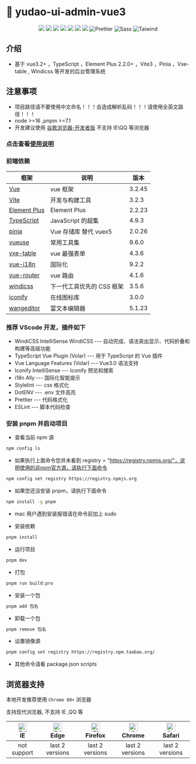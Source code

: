 <h1>🌈 yudao-ui-admin-vue3</h1>

<p align="center">
    <img src="https://img.shields.io/badge/-Vue3.2-34495e?logo=vue.j" />
    <img src="https://img.shields.io/badge/-Vite3-646cff?logo=vite&logoColor=white" />
    <img src="https://img.shields.io/badge/-TypeScript4.9-blue?logo=typescript&logoColor=white" />
    <img src="https://img.shields.io/badge/-Pinia2-yellow?logo=picpay&logoColor=white" />
    <img src="https://img.shields.io/badge/-ESLint-4b32c3?logo=eslint&logoColor=white" />
    <img src="https://img.shields.io/badge/-pnpm7-F69220?logo=pnpm&logoColor=white" />
    <img src="https://img.shields.io/badge/-Axios-008fc7?logo=axios.js&logoColor=white" />
    <img src="https://img.shields.io/badge/-Prettier-ef9421?logo=Prettier&logoColor=white" alt="Prettier">
    <img src="https://img.shields.io/badge/-Sass-1D365D?logo=Sass&logoColor=white" alt="Sass">
    <img src="https://img.shields.io/badge/-Wind%20CSS-06B6D4?logo=Tailwind%20CSS&logoColor=white" alt="Taiwind">
</p>

## 介绍

- 基于 vue3.2+ ，TypeScript ，Element Plus 2.2.0+ ，Vite3 ，Pinia ，Vxe-table , Windicss 等开发的后台管理系统

## 注意事项

- 项目路径请不要使用中文命名！！！会造成解析乱码！！！请使用全英文路径！！！
- node >=16  ,pnpm >=7.1
- 开发建议使用 [谷歌浏览器-开发者版](https://www.google.cn/intl/zh-CN/chrome/dev/) 不支持 IE\QQ 等浏览器

### 点击查看[使用说明](./use.md)

### 前端依赖

| 框架 | 说明 | 版本 |
| --- | --- | --- |
| [Vue](https://staging-cn.vuejs.org/) | vue 框架 | 3.2.45 |
| [Vite](https://cn.vitejs.dev//) | 开发与构建工具 | 3.2.3 |
| [Element Plus](https://element-plus.org/zh-CN/) | Element Plus | 2.2.23 |
| [TypeScript](https://www.typescriptlang.org/docs/) | JavaScript 的超集 | 4.9.3 |
| [pinia](https://pinia.vuejs.org/) | Vue 存储库 替代 vuex5 | 2.0.26 |
| [vueuse](https://vueuse.org/) | 常用工具集 | 9.6.0 |
| [vxe-table](https://vxetable.cn/) | vue 最强表单 | 4.3.6 |
| [vue-i18n](https://kazupon.github.io/vue-i18n/zh/introduction.html/) | 国际化 | 9.2.2 |
| [vue-router](https://router.vuejs.org/) | vue 路由 | 4.1.6 |
| [windicss](https://cn.windicss.org/) | 下一代工具优先的 CSS 框架 | 3.5.6 |
| [iconify](https://icon-sets.iconify.design/) | 在线图标库 | 3.0.0 |
| [wangeditor](https://www.wangeditor.com/) | 富文本编辑器 | 5.1.23 |

### 推荐 VScode 开发，插件如下

- WindiCSS IntelliSense WindiCSS --- 自动完成、语法突出显示、代码折叠和构建等高级功能
- TypeScript Vue Plugin (Volar) --- 用于 TypeScript 的 Vue 插件
- Vue Language Features (Volar) --- Vue3.0 语法支持
- Iconify IntelliSense --- Iconify 预览和搜索
- i18n Ally --- 国际化智能提示
- Stylelint --- css 格式化
- DotENV --- .env 文件高亮
- Prettier --- 代码格式化
- ESLint --- 脚本代码检查

### 安装 pnpm 并启动项目

- 查看当前 npm 源

```bash
npm config ls
```

- 如果执行上面命令您并未看到 registry = "https://registry.npmjs.org/"，说明使用的非npm官方源，请执行下面命令

```bash
npm config set registry https://registry.npmjs.org
```

- 如果您还没安装 pnpm，请执行下面命令

```bash
npm install -g pnpm
```

- mac 用户遇到安装报错请在命令前加上 sudo

- 安装依赖

```bash
pnpm install
```

- 运行项目

```bash
pnpm dev
```

- 打包

```bash
pnpm run build:pro
```

- 安装一个包

```bash
pnpm add 包名
```

- 卸载一个包

```bash
pnpm remove 包名
```

- 设置镜像源

```bash
pnpm config set registry https://registry.npm.taobao.org/
```

- 其他命令请看 package.json scripts

## 浏览器支持

本地开发推荐使用 `Chrome 80+` 浏览器

支持现代浏览器, 不支持 IE ,QQ 等

| [<img src="https://raw.githubusercontent.com/alrra/browser-logos/master/src/archive/internet-explorer_9-11/internet-explorer_9-11_48x48.png" alt=" Edge" width="24px" height="24px" />](http://godban.github.io/browsers-support-badges/)</br>IE | [<img src="https://raw.githubusercontent.com/alrra/browser-logos/master/src/edge/edge_48x48.png" alt=" Edge" width="24px" height="24px" />](http://godban.github.io/browsers-support-badges/)</br>Edge | [<img src="https://raw.githubusercontent.com/alrra/browser-logos/master/src/firefox/firefox_48x48.png" alt="Firefox" width="24px" height="24px" />](http://godban.github.io/browsers-support-badges/)</br>Firefox | [<img src="https://raw.githubusercontent.com/alrra/browser-logos/master/src/chrome/chrome_48x48.png" alt="Chrome" width="24px" height="24px" />](http://godban.github.io/browsers-support-badges/)</br>Chrome | [<img src="https://raw.githubusercontent.com/alrra/browser-logos/master/src/safari/safari_48x48.png" alt="Safari" width="24px" height="24px" />](http://godban.github.io/browsers-support-badges/)</br>Safari |
| :-: | :-: | :-: | :-: | :-: |
| not support | last 2 versions | last 2 versions | last 2 versions | last 2 versions |
